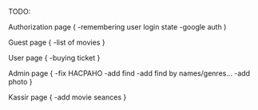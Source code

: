 TODO:

Authorization page (
  -remembering user login state
  -google auth
)

Guest page {
  -list of movies
}

User page {
  -buying ticket
}

Admin page {
  -fix HACPAHO
  -add find
  -add find by names/genres...
  -add photo
}

Kassir page {
  -add movie seances
}
